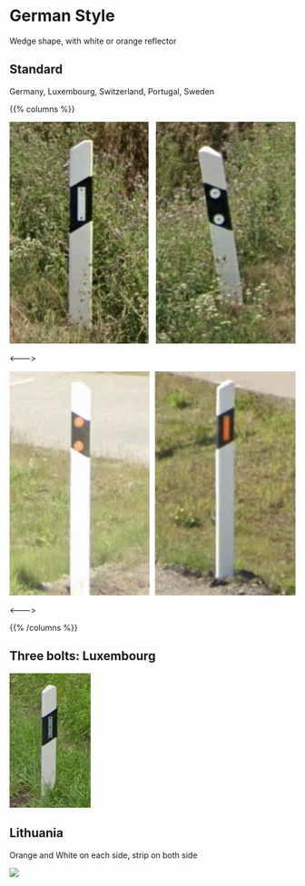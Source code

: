 # German Style

Wedge shape, with white or orange reflector

## Standard

Germany, Luxembourg, Switzerland, Portugal, Sweden

{{% columns %}}

<img src="bollard-de.png" class="img-md" />

<--->

<img src="bollard-se.png" class="img-md" />

<--->

{{% /columns %}}

## Three bolts: Luxembourg

<img src="bollard-lu.png" class="img-sm" />

## Lithuania

Orange and White on each side, strip on both side

<img src="https://images.squarespace-cdn.com/content/v1/60f6054f4e76b03092956de8/2d69d552-d6be-41e4-8ed3-d5377d0a3a89/Bollard.png" class="img-md" />

